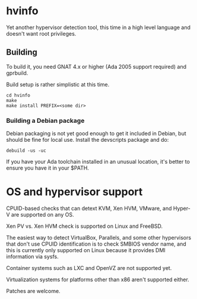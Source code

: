 # hvinfo
Yet another hypervisor detection tool, this time in a high level language and
doesn't want root privileges.

## Building

To build it, you need GNAT 4.x or higher (Ada 2005 support required) and gprbuild.

Build setup is rather simplistic at this time.
```
cd hvinfo
make
make install PREFIX=<some dir>
```

### Building a Debian package

Debian packaging is not yet good enough to get it included in Debian, but should
be fine for local use. Install the devscripts package and do:

```
debuild -us -uc
```

If you have your Ada toolchain installed in an unusual location, it's better to ensure you have it
in your $PATH.

# OS and hypervisor support

CPUID-based checks that can detext KVM, Xen HVM, VMware, and Hyper-V are
supported on any OS.

Xen PV vs. Xen HVM check is supported on Linux and FreeBSD.

The easiest way to detect VirtualBox, Parallels, and some other hypervisors
that don't use CPUID identification is to check SMBIOS vendor name,
and this is currently only supported on Linux because it provides DMI information
via sysfs.

Container systems such as LXC and OpenVZ are not supported yet.

Virtualization systems for platforms other than x86 aren't supported either.

Patches are welcome.

